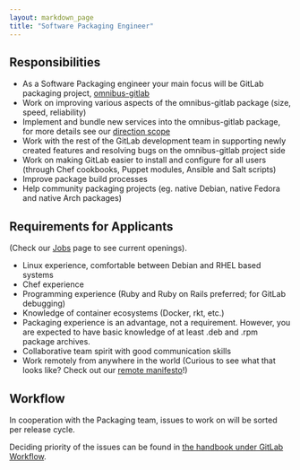 ```yaml
---
layout: markdown_page
title: "Software Packaging Engineer"
---
```


## Responsibilities

* As a Software Packaging engineer your main focus will be GitLab packaging project,
[omnibus-gitlab][]
* Work on improving various aspects of the omnibus-gitlab package (size, speed, reliability)
* Implement and bundle new services into the omnibus-gitlab package, for more details see our [direction scope][]
* Work with the rest of the GitLab development team in supporting newly created features and resolving bugs on the omnibus-gitlab project side
* Work on making GitLab easier to install and configure for all users (through Chef cookbooks, Puppet modules, Ansible and Salt scripts)
* Improve package build processes
* Help community packaging projects (eg. native Debian, native Fedora and native Arch packages)


## Requirements for Applicants
(Check our [Jobs](https://about.gitlab.com/jobs/) page to see current openings).

* Linux experience, comfortable between Debian and RHEL based systems
* Chef experience
* Programming experience (Ruby and Ruby on Rails preferred; for GitLab debugging)
* Knowledge of container ecosystems (Docker, rkt, etc.)
* Packaging experience is an advantage, not a requirement. However, you are expected to have basic knowledge
of at least .deb and .rpm package archives.
* Collaborative team spirit with good communication skills
* Work remotely from anywhere in the world (Curious to see what that looks like? Check out our [remote manifesto](https://about.gitlab.com/2015/04/08/the-remote-manifesto/)!)

## Workflow

In cooperation with the Packaging team, issues to work on will be sorted per release cycle.

Deciding priority of the issues can be found in [the handbook under GitLab Workflow](https://about.gitlab.com/handbook/#prioritize).

[omnibus-gitlab]: https://gitlab.com/gitlab-org/omnibus-gitlab
[direction scope]: https://about.gitlab.com/direction/#scope-a-namescopea

